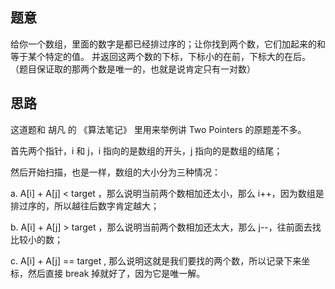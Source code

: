 ## 题意
   给你一个数组，里面的数字是都已经排过序的；让你找到两个数，它们加起来的和等于某个特定的值。
   并返回这两个数的下标，下标小的在前，下标大的在后。
   （题目保证取的那两个数是唯一的，也就是说肯定只有一对数）
   
## 思路
   这道题和 胡凡 的 《算法笔记》 里用来举例讲 Two Pointers 的原题差不多。
   
   首先两个指针，i 和 j，i 指向的是数组的开头，j 指向的是数组的结尾；
   
   然后开始扫描，也是一样，数组的大小分为三种情况：
   
   a. A[i] + A[j] < target ，那么说明当前两个数相加还太小，那么 i++，因为数组是排过序的，所以越往后数字肯定越大；
   
   b. A[i] + A[j] > target ，那么说明当前两个数相加还太大，那么 j--，往前面去找比较小的数；
   
   c. A[i] + A[j] == target , 那么说明这就是我们要找的两个数，所以记录下来坐标，然后直接 break 掉就好了，因为它是唯一解。
